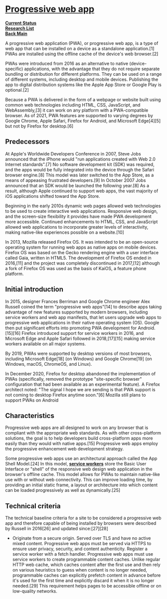 # **[Progressive web app](https://en.wikipedia.org/wiki/Progressive_web_app)**

**[Current Status](../../../../development/status/weekly/current_status.md)**\
**[Research List](../../../../research/research_list.md)**\
**[Back Main](../../../../README.md)**

A progressive web application (PWA), or progressive web app, is a type of web app that can be installed on a device as a standalone application.[1] PWAs are installed using the offline cache of the device's web browser.[2]

PWAs were introduced from 2016 as an alternative to native (device-specific) applications, with the advantage that they do not require separate bundling or distribution for different platforms. They can be used on a range of different systems, including desktop and mobile devices. Publishing the app to digital distribution systems like the Apple App Store or Google Play is optional.[2]

Because a PWA is delivered in the form of a webpage or website built using common web technologies including HTML, CSS, JavaScript, and WebAssembly,[3] it can work on any platform with a PWA-compatible browser. As of 2021, PWA features are supported to varying degrees by Google Chrome, Apple Safari, Firefox for Android, and Microsoft Edge[4][5] but not by Firefox for desktop.[6]

## Predecessors

At Apple's Worldwide Developers Conference in 2007, Steve Jobs announced that the iPhone would "run applications created with Web 2.0 Internet standards".[7] No software development kit (SDK) was required, and the apps would be fully integrated into the device through the Safari browser engine.[8] This model was later switched to the App Store, as a means of appeasing frustrated developers.[9] In October 2007 Jobs announced that an SDK would be launched the following year.[8] As a result, although Apple continued to support web apps, the vast majority of iOS applications shifted toward the App Store.

Beginning in the early 2010s dynamic web pages allowed web technologies to be used to create interactive web applications. Responsive web design, and the screen-size flexibility it provides have made PWA development more accessible. Continued enhancements to HTML, CSS, and JavaScript allowed web applications to incorporate greater levels of interactivity, making native-like experiences possible on a website.[10]

In 2013, Mozilla released Firefox OS. It was intended to be an open-source operating system for running web apps as native apps on mobile devices. Firefox OS was based on the Gecko rendering engine with a user interface called Gaia, written in HTML5. The development of Firefox OS ended in 2016,[11] and the project was completely discontinued in 2017,[12] although a fork of Firefox OS was used as the basis of KaiOS, a feature phone platform.

## Initial introduction

In 2015, designer Frances Berriman and Google Chrome engineer Alex Russell coined the term "progressive web apps"[14] to describe apps taking advantage of new features supported by modern browsers, including service workers and web app manifests, that let users upgrade web apps to progressive web applications in their native operating system (OS). Google then put significant efforts into promoting PWA development for Android.[15][16] Firefox introduced support for service workers in 2016, and Microsoft Edge and Apple Safari followed in 2018,[17][15] making service workers available on all major systems.

By 2019, PWAs were supported by desktop versions of most browsers, including Microsoft Edge[18] (on Windows) and Google Chrome[19] (on Windows, macOS, ChromeOS, and Linux).

In December 2020, Firefox for desktop abandoned the implementation of PWAs (specifically, removed the prototype "site-specific browser" configuration that had been available as an experimental feature). A Firefox architect noted: "The signal I hope we are sending is that PWA support is not coming to desktop Firefox anytime soon."[6] Mozilla still plans to support PWAs on Android

## Characteristics

Progressive web apps are all designed to work on any browser that is compliant with the appropriate web standards. As with other cross-platform solutions, the goal is to help developers build cross-platform apps more easily than they would with native apps.[15] Progressive web apps employ the progressive enhancement web development strategy.

Some progressive web apps use an architectural approach called the App Shell Model.[24] In this model, **[service workers](./service_workers_api.md)** store the Basic User Interface or "shell" of the responsive web design web application in the browser's offline cache. This model allows for PWAs to maintain native-like use with or without web connectivity. This can improve loading time, by providing an initial static frame, a layout or architecture into which content can be loaded progressively as well as dynamically.[25]

## Technical criteria

The technical baseline criteria for a site to be considered a progressive web app and therefore capable of being installed by browsers were described by Russell in 2016[26] and updated since:[27][28]

- Originate from a secure origin. Served over TLS and have no active mixed content. Progressive web apps must be served via HTTPS to ensure user privacy, security, and content authenticity.
Register a service worker with a fetch handler. Progressive web apps must use service workers to create programmable content caches. Unlike regular HTTP web cache, which caches content after the first use and then rely on various heuristics to guess when content is no longer needed, programmable caches can explicitly prefetch content in advance before it's used for the first time and explicitly discard it when it is no longer needed.[29] This requirement helps pages to be accessible offline or on low-quality networks.
